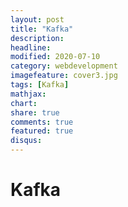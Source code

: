 ```yaml
---
layout: post
title: "Kafka"
description: 
headline: 
modified: 2020-07-10
category: webdevelopment
imagefeature: cover3.jpg
tags: [Kafka]
mathjax: 
chart: 
share: true
comments: true
featured: true
disqus:
---
```


# Kafka